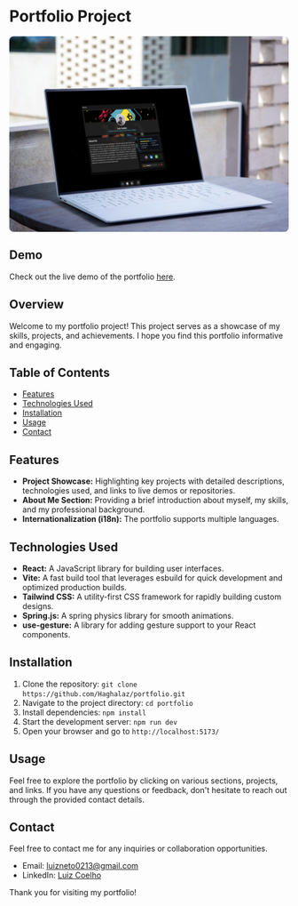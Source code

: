 # Portfolio Project

<div style="border-radius: 0.5rem; height: 22rem; width: 100%; overflow: hidden; position: relative;">
  <img src="./src/assets/imgs/portfolioCover.jpg" alt="Portfolio" style="object-fit: cover; width: 100%; height: 100%;">
</div>

## Demo

Check out the live demo of the portfolio [here](https://haghalaz.github.io/portfolio/).

## Overview

Welcome to my portfolio project! This project serves as a showcase of my skills, projects, and achievements. I hope you find this portfolio informative and engaging.

## Table of Contents

- [Features](#features)
- [Technologies Used](#technologies-used)
- [Installation](#installation)
- [Usage](#usage)
- [Contact](#contact)

## Features

- **Project Showcase:** Highlighting key projects with detailed descriptions, technologies used, and links to live demos or repositories.
- **About Me Section:** Providing a brief introduction about myself, my skills, and my professional background.
- **Internationalization (i18n):** The portfolio supports multiple languages.

## Technologies Used

- **React:** A JavaScript library for building user interfaces.
- **Vite:** A fast build tool that leverages esbuild for quick development and optimized production builds.
- **Tailwind CSS:** A utility-first CSS framework for rapidly building custom designs.
- **Spring.js:** A spring physics library for smooth animations.
- **use-gesture:** A library for adding gesture support to your React components.

## Installation

1. Clone the repository: `git clone https://github.com/Haghalaz/portfolio.git`
2. Navigate to the project directory: `cd portfolio`
3. Install dependencies: `npm install`
4. Start the development server: `npm run dev`
5. Open your browser and go to `http://localhost:5173/`

## Usage

Feel free to explore the portfolio by clicking on various sections, projects, and links. If you have any questions or feedback, don't hesitate to reach out through the provided contact details.

## Contact

Feel free to contact me for any inquiries or collaboration opportunities.

- Email: luizneto0213@gmail.com
- LinkedIn: [Luiz Coelho](https://www.linkedin.com/in/luiz-coelho-neto/)

Thank you for visiting my portfolio!
